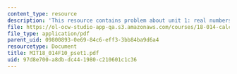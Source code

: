 ```yaml
---
content_type: resource
description: 'This resource contains problem about unit 1: real numbers.'
file: https://ol-ocw-studio-app-qa.s3.amazonaws.com/courses/18-014-calculus-with-theory-fall-2010/97d8e700a8dbdc441980c210601c1c36_MIT18_014F10_pset1.pdf
file_type: application/pdf
parent_uid: 09800893-0e69-84c6-eff3-3bb84ba9d6a4
resourcetype: Document
title: MIT18_014F10_pset1.pdf
uid: 97d8e700-a8db-dc44-1980-c210601c1c36
---
```

